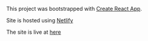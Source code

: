This project was bootstrapped with [Create React App](https://github.com/facebook/create-react-app).

Site is hosted using [Netlify](https://www.netlify.com/)

The site is live at [here](https://react-friends-list.netlify.com/)
